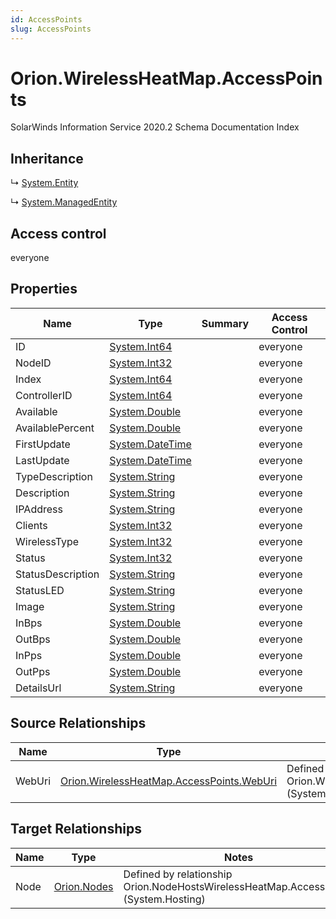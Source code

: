 ```yaml
---
id: AccessPoints
slug: AccessPoints
---
```


# Orion.WirelessHeatMap.AccessPoints

SolarWinds Information Service 2020.2 Schema Documentation Index

## Inheritance

↳ [System.Entity](./../System/Entity)

↳ [System.ManagedEntity](./../System/ManagedEntity)

## Access control

everyone

## Properties

| Name | Type | Summary | Access Control |
| ------ | ------ | ------ | ------ |
| ID | [System.Int64](https://docs.microsoft.com/en-us/dotnet/api/system.int64) |  | everyone |
| NodeID | [System.Int32](https://docs.microsoft.com/en-us/dotnet/api/system.int32) |  | everyone |
| Index | [System.Int64](https://docs.microsoft.com/en-us/dotnet/api/system.int64) |  | everyone |
| ControllerID | [System.Int64](https://docs.microsoft.com/en-us/dotnet/api/system.int64) |  | everyone |
| Available | [System.Double](https://docs.microsoft.com/en-us/dotnet/api/system.double) |  | everyone |
| AvailablePercent | [System.Double](https://docs.microsoft.com/en-us/dotnet/api/system.double) |  | everyone |
| FirstUpdate | [System.DateTime](https://docs.microsoft.com/en-us/dotnet/api/system.datetime) |  | everyone |
| LastUpdate | [System.DateTime](https://docs.microsoft.com/en-us/dotnet/api/system.datetime) |  | everyone |
| TypeDescription | [System.String](https://docs.microsoft.com/en-us/dotnet/api/system.string) |  | everyone |
| Description | [System.String](https://docs.microsoft.com/en-us/dotnet/api/system.string) |  | everyone |
| IPAddress | [System.String](https://docs.microsoft.com/en-us/dotnet/api/system.string) |  | everyone |
| Clients | [System.Int32](https://docs.microsoft.com/en-us/dotnet/api/system.int32) |  | everyone |
| WirelessType | [System.Int32](https://docs.microsoft.com/en-us/dotnet/api/system.int32) |  | everyone |
| Status | [System.Int32](https://docs.microsoft.com/en-us/dotnet/api/system.int32) |  | everyone |
| StatusDescription | [System.String](https://docs.microsoft.com/en-us/dotnet/api/system.string) |  | everyone |
| StatusLED | [System.String](https://docs.microsoft.com/en-us/dotnet/api/system.string) |  | everyone |
| Image | [System.String](https://docs.microsoft.com/en-us/dotnet/api/system.string) |  | everyone |
| InBps | [System.Double](https://docs.microsoft.com/en-us/dotnet/api/system.double) |  | everyone |
| OutBps | [System.Double](https://docs.microsoft.com/en-us/dotnet/api/system.double) |  | everyone |
| InPps | [System.Double](https://docs.microsoft.com/en-us/dotnet/api/system.double) |  | everyone |
| OutPps | [System.Double](https://docs.microsoft.com/en-us/dotnet/api/system.double) |  | everyone |
| DetailsUrl | [System.String](https://docs.microsoft.com/en-us/dotnet/api/system.string) |  | everyone |

## Source Relationships

| Name | Type | Notes |
| ------ | ------ | ------ |
| WebUri | [Orion.WirelessHeatMap.AccessPoints.WebUri](./../Orion.WirelessHeatMap.AccessPoints/WebUri) | Defined by relationship Orion.WirelessHeatMap.AccessPointsHostsWebUri (System.Hosting) |

## Target Relationships

| Name | Type | Notes |
| ------ | ------ | ------ |
| Node | [Orion.Nodes](./../Orion/Nodes) | Defined by relationship Orion.NodeHostsWirelessHeatMap.AccessPoints (System.Hosting) |

